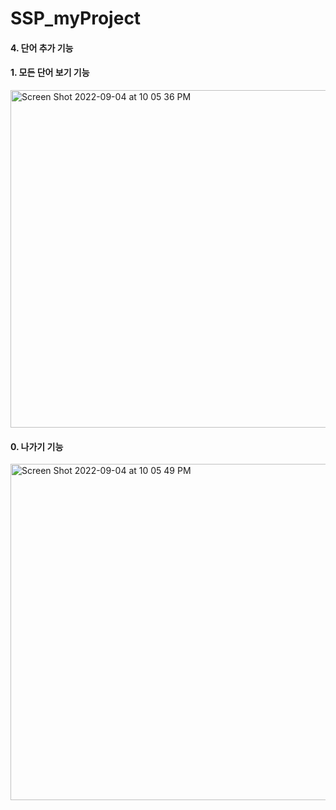 # SSP_myProject

#### 4. 단어 추가 기능
#### 1. 모든 단어 보기 기능 

<img width="540" alt="Screen Shot 2022-09-04 at 10 05 36 PM" src="https://user-images.githubusercontent.com/98035984/188366056-a188e237-6d74-449e-a295-84a4bcd5a3ec.png">

#### 0. 나가기 기능
<img width="538" alt="Screen Shot 2022-09-04 at 10 05 49 PM" src="https://user-images.githubusercontent.com/98035984/188369574-e6471ee4-5ba0-469a-bc7c-f72fdbad1134.png">
